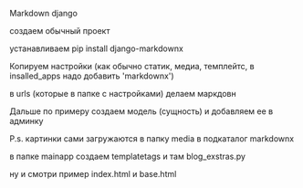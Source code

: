 Markdown django

создаем обычный проект

устанавливаем pip install django-markdownx

Копируем настройки (как обычно статик, медиа, темплейтс,
в insalled_apps надо добавить 'markdownx')

в urls (которые в папке с настройками) делаем маркдовн

Дальше по примеру создаем модель (сущность) и добавляем ее в админку

P.s. картинки сами загружаются в папку media в подкаталог markdownx

в папке mainapp создаем templatetags и там blog_exstras.py

ну и смотри пример index.html и base.html





